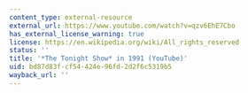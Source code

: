 ```yaml
---
content_type: external-resource
external_url: https://www.youtube.com/watch?v=qzv6EhE7Cbo
has_external_license_warning: true
license: https://en.wikipedia.org/wiki/All_rights_reserved
status: ''
title: '*The Tonight Show* in 1991 (YouTube)'
uid: bd87d83f-cf54-424e-96fd-2d2f6c5319b5
wayback_url: ''
---
```

